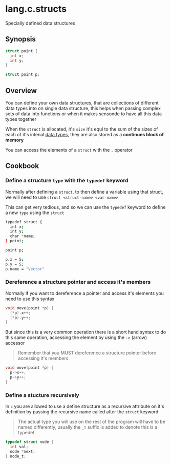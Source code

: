 # lang.c.structs

Specially defined data structures

## Synopsis

```c
struct point {
  int x;
  int y;
}

struct point p;
```

## Overview

You can define your own data structures, that are collections of 
different data types into on single data structure, this helps
when passing complex sets of data into functions or when it makes
sensonde to have all this data types together

When the `struct` is allocated, it's `size` it's equl to the sum of the
sizes of each of it's intenal [data types](./e6e6.md), they are also stored 
as a **continues block of memory**

You can access the elements of a `struct` with the `.` operator

## Cookbook

### Define a structure `type` with the `typedef` keyword

Normally after defining a `struct`, to then define a variable using 
that struct, we will need to use `struct <struct-name> <var-name>`

This can get very tedious, and so we can use the `typedef` keyword
to define a new `type` using the `struct`

```sh
typedef struct {
  int x;
  int y;
  char *name;
} point;

point p;

p.x = 5;
p.y = 5;
p.name = "Vector"
```

### Dereference a structure pointer and access it's members

Normally if you want to dereference a pointer and access it's
elements you need to use this syntax

```c
void move(point *p) {
  (*p).x++;
  (*p).y++;
}
```

But since this is a very common operation there is a short hand
syntax to do this same operation, accessing the element by using
the `->` (arrow) accessor

> Remember that you MUST dereference a structure pointer before
> accessing it's members

```c
void move(point *p) {
  p->x++;
  p->y++;
}
```

### Define a stucture recursively

In `c` you are allowed to use a define structure as a recursive
attribute on it's definition by passing the recursive name called
after the `struct` keyword

> The actual type you will use on the rest of the program will have
> to be named differently, usually the `_t` suffix is added to denote
> this is a typedef

```c
typedef struct node {
  int val;
  node *next;
} node_t;
```
